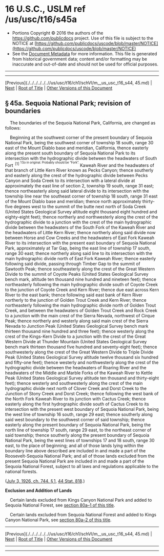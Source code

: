 ---
---

# 16 U.S.C., USLM ref /us/usc/t16/s45a

* Portions Copyright © 2016 the authors of the https://github.com/publicdocs project.
  Use of this file is subject to the NOTICE at [https://github.com/publicdocs/uscode/blob/master/NOTICE](https://github.com/publicdocs/uscode/blob/master/NOTICE)
* See the [Document Metadata](././../../../../..//README.md) for more information.
  This file is generated from historical government data; content and/or formatting may be inaccurate and out-of-date and should not be used for official purposes.

----------
----------

[Previous](./../../../../..//us/usc/t16/ch1/schVI/m__us_usc_t16_s44, 45.md) | [Next](./../../../../..//us/usc/t16/ch1/schVI/m__us_usc_t16_s45a–1.md) | [Root of Title](./../../../../../) | [Other Versions of this Document](https://publicdocs.github.io/go/links?ns=uslm&ref=%2Fus%2Fusc%2Ft16%2Fs45a)

## § 45a. Sequoia National Park; revision of boundaries

    The boundaries of the Sequoia National Park, California, are changed as follows:

    Beginning at the southwest corner of the present boundary of Sequoia National Park, being the southwest corner of township 18 south, range 30 east of the Mount Diablo base and meridian, California, thence easterly along the present south boundary of Sequoia National Park to its intersection with the hydrographic divide between the headwaters of South Fort  <sup>\[1\]</sup>  <sup><sup> 1 So in original. Probably should be “Fork”. </sup></sup>  Kaweah River and the headwaters of that branch of Little Kern River known as Pecks Canyon; thence southerly and easterly along the crest of the hydrographic divide between Pecks Canyon and Soda Creek to its intersection with a lateral divide at approximately the east line of section 2, township 19 south, range 31 east; thence northeasterly along said lateral divide to its intersection with the township line near the southeast corner of township 18 south, range 31 east of the Mount Diablo base and meridian; thence north approximately thirty-five degrees west to the summit of the butte next north of Soda Creek (United States Geological Survey altitude eight thousand eight hundred and eighty-eight feet); thence northerly and northwesterly along the crest of the hydrographic divide to a junction with the crest of the main hydrographic divide between the headwaters of the South Fork of the Kaweah River and the headwaters of Little Kern River; thence northerly along said divide now between Horse and Cow Creeks and the headwaters of East Fork Kaweah River to its intersection with the present east boundary of Sequoia National Park, approximately at Tar Gap, being the east line of township 17 south, range 30 east; thence northerly along said line to its intersection with the main hydrographic divide north of East Fork Kaweah River; thence easterly following said divide, passing through Timber Gap to the summit of Sawtooth Peak; thence southeasterly along the crest of the Great Western Divide to the summit of Coyote Peaks (United States Geological Survey bench mark, altitude ten thousand nine hundred and nineteen feet); thence northeasterly following the main hydrographic divide south of Coyote Creek to the junction of Coyote Creek and Kern River; thence due east across Kern River to the east bank; thence following said east bank of Kern River northerly to the junction of Golden Trout Creek and Kern River; thence northeasterly following the main hydrographic divide north of Golden Trout Creek, and between the headwaters of Golden Trout Creek and Rock Creek to a junction with the main crest of the Sierra Nevada, northwest of Cirque Peak; thence northerly and westerly along said main crest of the Sierra Nevada to Junction Peak (United States Geological Survey bench mark thirteen thousand nine hundred and three feet); thence westerly along the crest of the Kings-Kern Divide to a junction with the crest of the Great Western Divide at Thunder Mountain (United States Geological Survey bench mark thirteen thousand five hundred and seventy-eight feet); thence southwesterly along the crest of the Great Western Divide to Triple Divide Peak (United States Geological Survey altitude twelve thousand six hundred and fifty-one feet); thence westerly and northwesterly along the crest of the hydrographic divide between the headwaters of Roaring River and the headwaters of the Middle and Marble Forks of the Kaweah River to Kettle Peak (United States Geological Survey altitude ten thousand and thirty-eight feet); thence westerly and southwesterly along the crest of the main hydrographic divide next north of Clover Creek and Dorst Creek to the Junction of Stony Creek and Dorst Creek; thence following the west bank of the North Fork Kaweah River to its junction with Cactus Creek; thence easterly along the first hydrographic divide south of Cactus Creek to its intersection with the present west boundary of Sequoia National Park, being the west line of township 16 south, range 29 east; thence southerly along said west boundary to the southwest corner of said township; thence easterly along the present boundary of Sequoia National Park, being the north line of township 17 south, range 29 east, to the northeast corner of said township; thence southerly along the present boundary of Sequoia National Park, being the west lines of townships 17 and 18 south, range 30 east, to the place of beginning; and all of those lands lying within the boundary line above described are included in and made a part of the Roosevelt-Sequoia National Park; and all of those lands excluded from the present Sequoia National Park are included in and made a part of the Sequoia National Forest, subject to all laws and regulations applicable to the national forests.

([July 3, 1926, ch. 744, § 1][/us/act/1926-07-03/ch744/s1], [44 Stat. 818][/us/stat/44/818].)

 __Exclusion and Addition of Lands__ 

    Certain lands excluded from Kings Canyon National Park and added to Sequoia National Forest, see [section 80a–1 of this title][/us/usc/t16/s80a–1].

    Certain lands excluded from Sequoia National Forest and added to Kings Canyon National Park, see [section 80a–2 of this title][/us/usc/t16/s80a–2].

----------

[Previous](./../../../../..//us/usc/t16/ch1/schVI/m__us_usc_t16_s44, 45.md) | [Next](./../../../../..//us/usc/t16/ch1/schVI/m__us_usc_t16_s45a–1.md) | [Root of Title](./../../../../../) | [Other Versions of this Document](https://publicdocs.github.io/go/links?ns=uslm&ref=%2Fus%2Fusc%2Ft16%2Fs45a)

----------
----------

[/us/act/1926-07-03/ch744/s1]: https://publicdocs.github.io/go/links?ns=uslm&ref=%2Fus%2Fact%2F1926-07-03%2Fch744%2Fs1
[/us/stat/44/818]: https://publicdocs.github.io/go/links?ns=uslm&ref=%2Fus%2Fstat%2F44%2F818
[/us/usc/t16/s80a–1]: https://publicdocs.github.io/go/links?ns=uslm&ref=%2Fus%2Fusc%2Ft16%2Fs80a%E2%80%931
[/us/usc/t16/s80a–2]: https://publicdocs.github.io/go/links?ns=uslm&ref=%2Fus%2Fusc%2Ft16%2Fs80a%E2%80%932


